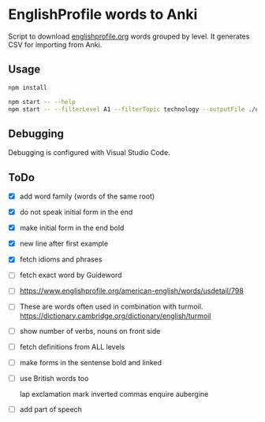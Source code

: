 # EnglishProfile words to Anki

Script to download [englishprofile.org](https://www.englishprofile.org/wordlists/evp) words grouped by level. It generates CSV for importing from Anki.

## Usage

```bash
npm install

npm start -- --help
npm start -- --filterLevel A1 --filterTopic technology --outputFile ./out/result
```

## Debugging

Debugging is configured with Visual Studio Code.

## ToDo

- [x] add word family (words of the same root)
- [x] do not speak initial form in the end
- [x] make initial form in the end bold
- [x] new line after first example
- [x] fetch idioms and phrases
- [ ] fetch exact word by Guideword
- [ ] https://www.englishprofile.org/american-english/words/usdetail/798
- [ ] These are words often used in combination with turmoil. https://dictionary.cambridge.org/dictionary/english/turmoil
- [ ] show number of verbs, nouns on front side
- [ ] fetch definitions from ALL levels
- [ ] make forms in the sentense bold and linked
- [ ] use British words too

    lap
    exclamation mark
    inverted commas
    enquire
    aubergine

- [ ] add part of speech
